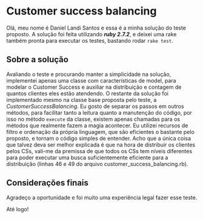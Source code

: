 # Customer success balancing

Olá, meu nome é Daniel Landi Santos e essa é a minha solução do teste proposto.
A solução foi feita utilizando ***ruby 2.7.2***, e deixei uma rake também pronta para executar os testes, bastando rodar `rake test`.

## Sobre a solução

Avaliando o teste e procurando manter a simplicidade na solução, implementei apenas uma classe com características de model, para modelar o Customer Success e auxiliar na distribuição e contagem de quantos clientes eles estão atendendo.
O restante da solução foi implementado mesmo na classe base proposta pelo teste, a *CustomerSuccessBalancing*.
Eu gosto de separar os passos em outros métodos, para facilitar tanto a  leitura quanto a manutenção do código, por isso no método `execute` da classe, existem apenas chamadas para os métodos que realmente fazem a magia acontecer.
Eu utilizei recursos de filtro e ordenação da própria linguagem, que são eficientes o bastante pelo proposto, e tornam o código simples de entender.
Acho que a única coisa que talvez deva ser melhor explicada é que na hora de distribuir os clientes pelos CSs, vali-me da premissa de que todos os CSs tem níveis diferentes para poder executar uma busca suficientemente eficiente para a distribuição (linhas 46 e 49 do arquivo customer_success_balancing.rb).

## Considerações finais
Agradeço a oportunidade e foi muito uma experiência legal fazer esse teste.

Até logo!
